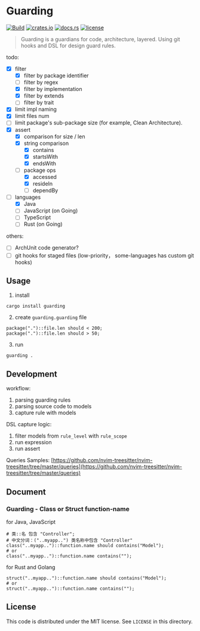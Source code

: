 # Guarding

[![Build](https://github.com/inherd/guarding/actions/workflows/build.yml/badge.svg)](https://github.com/inherd/guarding/actions/workflows/build.yml)
[![crates.io](https://img.shields.io/badge/crates.io-v0.2.1-orange.svg)](https://crates.io/crates/guarding)
[![docs.rs](https://docs.rs/guarding/badge.svg)](https://docs.rs/guarding/)
[![license](https://img.shields.io/crates/l/guarding)](https://github.com/inherd/guarding/blob/master/LICENSE)

> Guarding is a guardians for code, architecture, layered. Using git hooks and DSL for design guard rules.

todo:

- [x] filter
   - [x] filter by package identifier
   - [ ] filter by regex
   - [x] filter by implementation
   - [x] filter by extends
   - [ ] filter by trait
- [x] limit impl naming
- [x] limit files num
- [ ] limit package's sub-package size (for example, Clean Architecture).
- [x] assert
  - [x] comparison for size / len
  - [x] string comparison
     - [x] contains
     - [x] startsWith
     - [x] endsWith
  - [ ] package ops
     - [x] accessed
     - [x] resideIn
     - [ ] dependBy
- [ ] languages
   - [x] Java
   - [ ] JavaScript (on Going)
   - [ ] TypeScript
   - [ ] Rust (on Going)

others:

 - [ ] ArchUnit code generator?
 - [ ] git hooks for staged files (low-priority， some-languages has custom git hooks)

## Usage

1. install

```
cargo install guarding
```

2. create `guarding.guarding` file

```
package(".")::file.len should < 200;
package(".")::file.len should > 50;
```

3. run 

```
guarding .
```

## Development

workflow:

1. parsing guarding rules
2. parsing source code to models
3. capture rule with models

DSL capture logic:

1. filter models from `rule_level` with `rule_scope`
2. run expression
3. run assert

Queries Samples: [https://github.com/nvim-treesitter/nvim-treesitter/tree/master/queries](https://github.com/nvim-treesitter/nvim-treesitter/tree/master/queries)

## Document

### Guarding - Class or Struct function-name

for Java, JavaScript

```
# 类::名 包含 "Controller";
# 中文分词：("..myapp..") 类名称中包含 "Controller"
class("..myapp..")::function.name should contains("Model");
# or
class("..myapp..")::function.name contains("");
```

for Rust and Golang

```
struct("..myapp..")::function.name should contains("Model");
# or
struct("..myapp..")::function.name contains("");
```

License
---

This code is distributed under the MIT license. See `LICENSE` in this directory.

